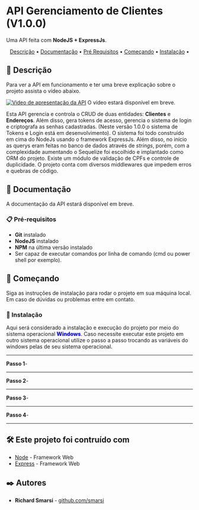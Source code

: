 # API Gerenciamento de Clientes (V1.0.0)

Uma API feita com <b>NodeJS + ExpressJs</b>.
<br>
<p align="center">
 <a href="#decricao">Descrição</a> •
 <a href="#documentacao">Documentação</a> •
 <a href="#requisitos">Pré Requisitos</a> • 
 <a href="#comecando">Começando</a> •
 <a href="#instalacao">Instalação</a> • 
</p>

<div id="decricao"/>

## 📝 Descrição

Para ver a API em funcionamento e ter uma breve explicação sobre o projeto assista o vídeo abaixo.

[![Video de apresentação da API]()](https://)
O vídeo estará disponível em breve.

Esta API gerencia e controla o CRUD de duas entidades: <b>Clientes</b> e <b>Endereços</b>. Além disso, gera tokens de acesso, gerencia o sistema de login e criptografa as senhas cadastradas. (Neste versão 1.0.0 o sistema de Tokens e Login está em desenvolvimento).
O sistema foi todo construído em cima do NodeJs usando o framework ExpressJs. Além disso, no início as querys eram feitas no banco de dados através de *strings*, porém, com a complexidade aumentando o Sequelize foi escolhido e implantado como ORM do projeto.
Existe um módulo de validação de CPFs e controle de duplicidade. O projeto conta com diversos middlewares que impedem erros e quebras de código.

 <div id="documentacao"/>

## 	📰 Documentação
A documentação da API estará disponível em breve.


<div id="requisitos"/>

### 📋 Pré-requisitos

* <b>Git</b> instalado
* <b>NodeJS</b> instalado
* <b>NPM</b> na última versão instalado
* Ser capaz de executar comandos por linha de comando (cmd ou power shell por exemplo).

<div id="comecando"/>

## 🚀 Começando

Siga as instruções de instalação para rodar o projeto em sua máquina local.
Em caso de dúvidas ou problemas entre em contato.


<div id="instalacao"/>

### 🔧 Instalação

Aqui será considerado a instalação e execução do projeto por meio do sistema operacional <span style="color: blue; font-weight: 800">Windows</span>. Caso necessite executar este projeto em outro sistema operacional utilize o passo a passo trocando as variáveis do windows pelas de seu sistema operacional.

---

<b>Passo 1</b>- 

---

<b>Passo 2</b>- 

---

<b>Passo 3</b>- 

---

<b>Passo 4</b>- 

---



## 🛠️ Este projeto foi contruído com 

* [Node]() - Framework Web
* [Express]() - Framework Web

## ✒️ Autores


* **Richard Smarsi** - [github.com/smarsi](https://github.com/smarsi)
